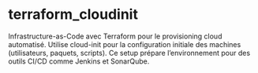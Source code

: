 # terraform_cloudinit
Infrastructure-as-Code avec Terraform pour le provisioning cloud automatisé. Utilise cloud-init pour la configuration initiale des machines (utilisateurs, paquets, scripts). Ce setup prépare l’environnement pour des outils CI/CD comme Jenkins et SonarQube.
